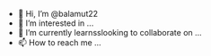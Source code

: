 - 👋 Hi, I’m @balamut22
- 👀 I’m interested in ...
- 🌱 I’m currently learnsslooking to collaborate on ...
- 📫 How to reach me ...

<!---
balamut22/balamut22 is a ✨ special ✨ repository because its `README.md` (this file) appears on your GitHub profile.
You can click the Preview link to take a look at your changes.
--->

